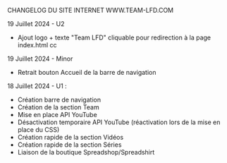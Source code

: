 CHANGELOG DU SITE INTERNET WWW.TEAM-LFD.COM

19 Juillet 2024 - U2

- Ajout logo + texte "Team LFD" cliquable pour redirection à la page index.html cc

19 Juillet 2024 - Minor

- Retrait bouton Accueil de la barre de navigation

18 Juillet 2024 - U1 :

- Création barre de navigation
- Création de la section Team
- Mise en place API YouTube
- Désactivation temporaire API YouTube (réactivation lors de la mise en place du CSS)
- Création rapide de la section Vidéos
- Création rapide de la section Séries
- Liaison de la boutique Spreadshop/Spreadshirt